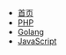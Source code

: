 * [首页](/)
* [PHP](opensource_project/article_1.md)
* [Golang](opensource_project/article_2.md)
* [JavaScript](opensource_project/article_3.md)